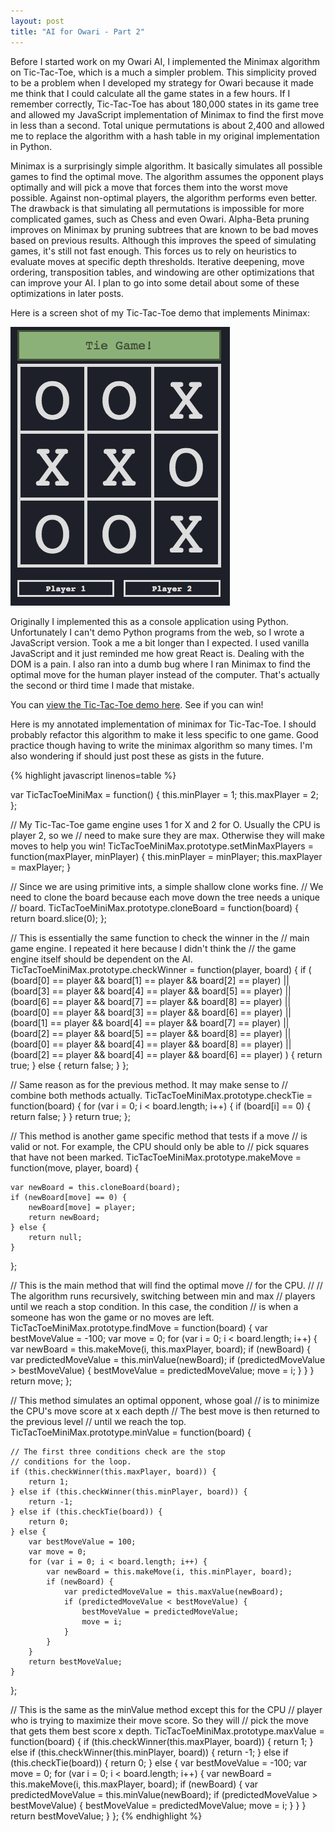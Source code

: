 ```yaml
---
layout: post
title: "AI for Owari - Part 2"
---
```


Before I started work on my Owari AI, I implemented the Minimax algorithm on Tic-Tac-Toe, which is a much a simpler problem. This simplicity proved to be a problem when I developed my strategy for Owari because it made me think that I could calculate all the game states in a few hours. If I remember correctly, Tic-Tac-Toe has about 180,000 states in its game tree and allowed my JavaScript implementation of Minimax to find the first move in less than a second. Total unique permutations is about 2,400 and allowed me to replace the algorithm with a hash table in my original implementation in Python.

Minimax is a surprisingly simple algorithm. It basically simulates all possible games to find the optimal move. The algorithm assumes the opponent plays optimally and will pick a move that forces them into the worst move possible. Against non-optimal players, the algorithm performs even better. The drawback is that simulating all permutations is impossible for more complicated games, such as Chess and even Owari. Alpha-Beta pruning improves on Minimax by pruning subtrees that are known to be bad moves based on previous results. Although this improves the speed of simulating games, it's still not fast enough. This forces us to rely on heuristics to evaluate moves at specific depth thresholds. Iterative deepening, move ordering, transposition tables, and windowing are other optimizations that can improve your AI. I plan to go into some detail about some of these optimizations in later posts.

Here is a screen shot of my Tic-Tac-Toe demo that implements Minimax:

![Tic-Tac-Toe game screen shot](/images/tic-tac-toe.png)

Originally I implemented this as a console application using Python. Unfortunately I can't demo Python programs from the web, so I wrote a JavaScript version. Took a me a bit longer than I expected. I used vanilla JavaScript and it just reminded me how great React is. Dealing with the DOM is a pain. I also ran into a dumb bug where I ran Minimax to find the optimal move for the human player instead of the computer. That's actually the second or third time I made that mistake.

You can [view the Tic-Tac-Toe demo here](/projects/tic-tac-toe/). See if you can win!

Here is my annotated implementation of minimax for Tic-Tac-Toe. I should probably refactor this algorithm to make it less specific to one game. Good practice though having to write the minimax algorithm so many times. I'm also wondering if should just post these as gists in the future.

{% highlight javascript linenos=table %}

var TicTacToeMiniMax = function() {
    this.minPlayer = 1;
    this.maxPlayer = 2;
};

// My Tic-Tac-Toe game engine uses 1 for X and 2 for O. Usually the CPU is player 2, so we
// need to make sure they are max. Otherwise they will make moves to help you win!
TicTacToeMiniMax.prototype.setMinMaxPlayers = function(maxPlayer, minPlayer) {
    this.minPlayer = minPlayer;
    this.maxPlayer = maxPlayer;
}

// Since we are using primitive ints, a simple shallow clone works fine.
// We need to clone the board because each move down the tree needs a unique
// board.
TicTacToeMiniMax.prototype.cloneBoard = function(board) {
    return board.slice(0);
};

// This is essentially the same function to check the winner in the
// main game engine. I repeated it here because I didn't think the
// the game engine itself should be dependent on the AI.
TicTacToeMiniMax.prototype.checkWinner = function(player, board) {
    if (
        (board[0] == player && board[1] == player && board[2] == player) ||
        (board[3] == player && board[4] == player && board[5] == player) ||
        (board[6] == player && board[7] == player && board[8] == player) ||
        (board[0] == player && board[3] == player && board[6] == player) ||
        (board[1] == player && board[4] == player && board[7] == player) ||
        (board[2] == player && board[5] == player && board[8] == player) ||
        (board[0] == player && board[4] == player && board[8] == player) ||
        (board[2] == player && board[4] == player && board[6] == player)
        ) {
        return true;
    } else {
        return false;
    }
};

// Same reason as for the previous method. It may make sense to
// combine both methods actually.
TicTacToeMiniMax.prototype.checkTie = function(board) {
    for (var i = 0; i < board.length; i++) {
        if (board[i] == 0) {
            return false;
        }
    }
    return true;
};

// This method is another game specific method that tests if a move
// is valid or not. For example, the CPU should only be able to
// pick squares that have not been marked.
TicTacToeMiniMax.prototype.makeMove = function(move, player, board) {

    var newBoard = this.cloneBoard(board);
    if (newBoard[move] == 0) {
        newBoard[move] = player;
        return newBoard;
    } else {
        return null;
    }
};

// This is the main method that will find the optimal move
// for the CPU.
//
// The algorithm runs recursively, switching between min and max
// players until we reach a stop condition. In this case, the condition
// is when a someone has won the game or no moves are left.
TicTacToeMiniMax.prototype.findMove = function(board) {
    var bestMoveValue = -100;
    var move = 0;
    for (var i = 0; i < board.length; i++) {
        var newBoard = this.makeMove(i, this.maxPlayer, board);
        if (newBoard) {
            var predictedMoveValue = this.minValue(newBoard);
            if (predictedMoveValue > bestMoveValue) {
                bestMoveValue = predictedMoveValue;
                move = i;
            }
        }
    }
    return move;
};

// This method simulates an optimal opponent, whose goal
// is to minimize the CPU's move score at x each depth
// The best move is then returned to the previous level
// until we reach the top.
TicTacToeMiniMax.prototype.minValue = function(board) {

    // The first three conditions check are the stop
    // conditions for the loop.
    if (this.checkWinner(this.maxPlayer, board)) {
        return 1;
    } else if (this.checkWinner(this.minPlayer, board)) {
        return -1;
    } else if (this.checkTie(board)) {
        return 0;
    } else {
        var bestMoveValue = 100;
        var move = 0;
        for (var i = 0; i < board.length; i++) {
            var newBoard = this.makeMove(i, this.minPlayer, board);
            if (newBoard) {
                var predictedMoveValue = this.maxValue(newBoard);
                if (predictedMoveValue < bestMoveValue) {
                    bestMoveValue = predictedMoveValue;
                    move = i;
                }
            }
        }
        return bestMoveValue;
    }
};

// This is the same as the minValue method except this for the CPU
// player who is trying to maximize their move score. So they will
// pick the move that gets them best score x depth.
TicTacToeMiniMax.prototype.maxValue = function(board) {
    if (this.checkWinner(this.maxPlayer, board)) {
        return 1;
    } else if (this.checkWinner(this.minPlayer, board)) {
        return -1;
    } else if (this.checkTie(board)) {
        return 0;
    } else {
        var bestMoveValue = -100;
        var move = 0;
        for (var i = 0; i < board.length; i++) {
            var newBoard = this.makeMove(i, this.maxPlayer, board);
            if (newBoard) {
                var predictedMoveValue = this.minValue(newBoard);
                if (predictedMoveValue > bestMoveValue) {
                    bestMoveValue = predictedMoveValue;
                    move = i;
                }
            }
        }
        return bestMoveValue;
    }
};
{% endhighlight %}